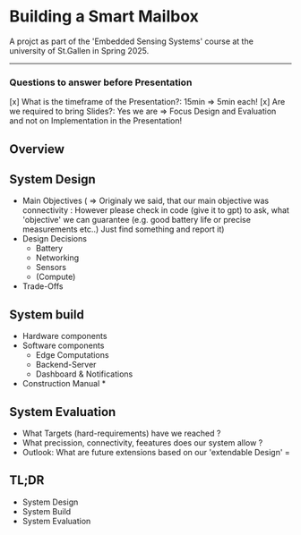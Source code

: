 # Building a Smart Mailbox
A projct as part of the 'Embedded Sensing Systems' course at the university of St.Gallen in Spring 2025. 

____
### Questions to answer before Presentation

[x] What is the timeframe of the Presentation?: 15min => 5min each!
[x] Are we required to bring Slides?: Yes we are => Focus Design and Evaluation and not on Implementation in the Presentation!

## Overview

## System Design 
- Main Objectives
  ( => Originaly we said, that our main objective was connectivity : However please check in code (give it to gpt) to ask, what 'objective' we can guarantee (e.g. good battery life or precise measurements etc..) Just find something and report it)
- Design Decisions
    - Battery 
    - Networking
    - Sensors 
    - (Compute)
- Trade-Offs


## System build
- Hardware components
- Software components
    * Edge Computations
    * Backend-Server 
    * Dashboard & Notifications
- Construction Manual
    * 


## System Evaluation
- What Targets (hard-requirements) have we reached ?
- What precission, connectivity, feeatures does our system allow ?
- Outlook: What are future extensions based on our 'extendable Design' =


## TL;DR
- System Design
- System Build 
- System Evaluation



